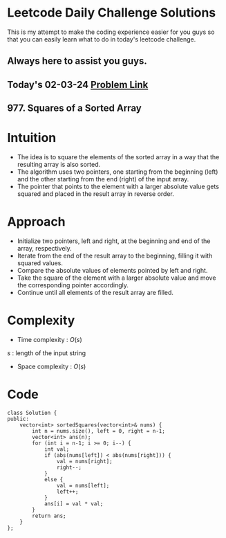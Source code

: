 # Leetcode Daily Challenge Solutions

This is my attempt to make the coding experience easier for you guys so that you can easily learn what to do in today's leetcode challenge.

## Always here to assist you guys.

## Today's 02-03-24 [Problem Link](https://leetcode.com/problems/squares-of-a-sorted-array/description/?envType=daily-question&envId=2024-03-02)
## 977. Squares of a Sorted Array

# Intuition
<!-- Describe your first thoughts on how to solve this problem. -->
- The idea is to square the elements of the sorted array in a way that the resulting array is also sorted.
- The algorithm uses two pointers, one starting from the beginning (left) and the other starting from the end (right) of the input array.
- The pointer that points to the element with a larger absolute value gets squared and placed in the result array in reverse order.


# Approach
<!-- Describe your approach to solving the problem. -->

- Initialize two pointers, left and right, at the beginning and end of the array, respectively.
- Iterate from the end of the result array to the beginning, filling it with squared values.
- Compare the absolute values of elements pointed by left and right.
- Take the square of the element with a larger absolute value and move the corresponding pointer accordingly.
- Continue until all elements of the result array are filled.

# Complexity
- Time complexity : $O(s)$
<!-- Add your time complexity here, e.g. $$O(n)$$ -->
$s$ : length of the input string
- Space complexity : $O(s)$
<!-- Add your space complexity here, e.g. $$O(n)$$ -->

# Code
```
class Solution {
public:
    vector<int> sortedSquares(vector<int>& nums) {
        int n = nums.size(), left = 0, right = n-1;
        vector<int> ans(n);
        for (int i = n-1; i >= 0; i--) {
            int val;
            if (abs(nums[left]) < abs(nums[right])) {
                val = nums[right];
                right--;
            }
            else {
                val = nums[left];
                left++;
            }
            ans[i] = val * val;
        }
        return ans;
    }
};

```
